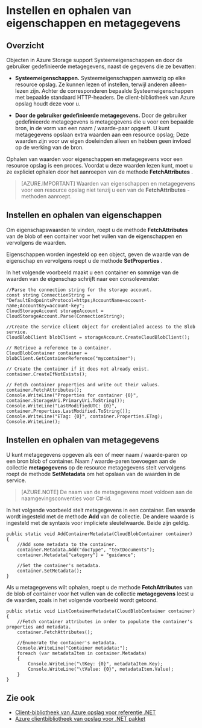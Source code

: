 <properties
    pageTitle="Instellen en ophalen van eigenschappen en metagegevens voor de objecten in Azure opslag | Microsoft Azure"
    description="Aangepaste metagegevens worden opgeslagen over objecten in Azure-opslag en instellen en ophalen van Systeemeigenschappen."
    services="storage"
    documentationCenter=""
    authors="tamram"
    manager="carmonm"
    editor="tysonn"/>

<tags
    ms.service="storage"
    ms.workload="storage"
    ms.tgt_pltfrm="na"
    ms.devlang="na"
    ms.topic="article"
    ms.date="10/18/2016"
    ms.author="tamram"/>

# <a name="set-and-retrieve-properties-and-metadata"></a>Instellen en ophalen van eigenschappen en metagegevens #

## <a name="overview"></a>Overzicht

Objecten in Azure Storage support Systeemeigenschappen en door de gebruiker gedefinieerde metagegevens, naast de gegevens die ze bevatten:

*   **Systeemeigenschappen.** Systeemeigenschappen aanwezig op elke resource opslag. Ze kunnen lezen of instellen, terwijl anderen alleen-lezen zijn. Achter de corresponderen bepaalde Systeemeigenschappen met bepaalde standaard HTTP-headers. De client-bibliotheek van Azure opslag houdt deze voor u.  

*   **Door de gebruiker gedefinieerde metagegevens.** Door de gebruiker gedefinieerde metagegevens is metagegevens die u voor een bepaalde bron, in de vorm van een naam / waarde-paar opgeeft. U kunt metagegevens opslaan extra waarden aan een resource opslag; Deze waarden zijn voor uw eigen doeleinden alleen en hebben geen invloed op de werking van de bron.  

Ophalen van waarden voor eigenschappen en metagegevens voor een resource opslag is een proces. Voordat u deze waarden lezen kunt, moet u ze expliciet ophalen door het aanroepen van de methode **FetchAttributes** .

> [AZURE.IMPORTANT] Waarden van eigenschappen en metagegevens voor een resource opslag niet tenzij u een van de **FetchAttributes** -methoden aanroept. 

## <a name="setting-and-retrieving-properties"></a>Instellen en ophalen van eigenschappen

Om eigenschapswaarden te vinden, roept u de methode **FetchAttributes** van de blob of een container voor het vullen van de eigenschappen en vervolgens de waarden.

Eigenschappen worden ingesteld op een object, geven de waarde van de eigenschap en vervolgens roept u de methode **SetProperties** .

In het volgende voorbeeld maakt u een container en sommige van de waarden van de eigenschap schrijft naar een consolevenster:

    //Parse the connection string for the storage account.
    const string ConnectionString = "DefaultEndpointsProtocol=https;AccountName=account-name;AccountKey=account-key";
    CloudStorageAccount storageAccount = CloudStorageAccount.Parse(ConnectionString);
    
    //Create the service client object for credentialed access to the Blob service.
    CloudBlobClient blobClient = storageAccount.CreateCloudBlobClient();

    // Retrieve a reference to a container. 
    CloudBlobContainer container = blobClient.GetContainerReference("mycontainer");

    // Create the container if it does not already exist.
    container.CreateIfNotExists();

    // Fetch container properties and write out their values.
    container.FetchAttributes();
    Console.WriteLine("Properties for container {0}", container.StorageUri.PrimaryUri.ToString());
    Console.WriteLine("LastModifiedUTC: {0}", container.Properties.LastModified.ToString());
    Console.WriteLine("ETag: {0}", container.Properties.ETag);
    Console.WriteLine();

## <a name="setting-and-retrieving-metadata"></a>Instellen en ophalen van metagegevens

U kunt metagegevens opgeven als een of meer naam / waarde-paren op een bron blob of container. Naam / waarde-paren toevoegen aan de collectie **metagegevens** op de resource metagegevens stelt vervolgens roept de methode **SetMetadata** om het opslaan van de waarden in de service.

> [AZURE.NOTE] De naam van de metagegevens moet voldoen aan de naamgevingsconventies voor C#-id.
 
In het volgende voorbeeld stelt metagegevens in een container. Een waarde wordt ingesteld met de methode **Add** van de collectie. De andere waarde is ingesteld met de syntaxis voor impliciete sleutelwaarde. Beide zijn geldig.

    public static void AddContainerMetadata(CloudBlobContainer container)
    {
        //Add some metadata to the container.
        container.Metadata.Add("docType", "textDocuments");
        container.Metadata["category"] = "guidance";

        //Set the container's metadata.
        container.SetMetadata();
    }

Als u metagegevens wilt ophalen, roept u de methode **FetchAttributes** van de blob of container voor het vullen van de collectie **metagegevens** leest u de waarden, zoals in het volgende voorbeeld wordt getoond.

    public static void ListContainerMetadata(CloudBlobContainer container)
    {
        //Fetch container attributes in order to populate the container's properties and metadata.
        container.FetchAttributes();

        //Enumerate the container's metadata.
        Console.WriteLine("Container metadata:");
        foreach (var metadataItem in container.Metadata)
        {
            Console.WriteLine("\tKey: {0}", metadataItem.Key);
            Console.WriteLine("\tValue: {0}", metadataItem.Value);
        }
    }

## <a name="see-also"></a>Zie ook  

- [Client-bibliotheek van Azure opslag voor referentie .NET](http://msdn.microsoft.com/library/azure/wa_storage_30_reference_home.aspx)
- [Azure clientbibliotheek van opslag voor .NET pakket](https://www.nuget.org/packages/WindowsAzure.Storage/) 
